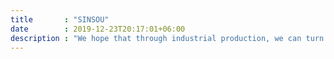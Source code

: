 ```yaml
---
title       : "SINSOU"
date        : 2019-12-23T20:17:01+06:00
description : "We hope that through industrial production, we can turn the luxury goods that can only be enjoyed by a few people into a popular product that can be enjoyed by the general public."
---
```


